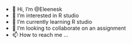 - 👋 Hi, I’m @Eleenesk
- 👀 I’m interested in R studio
- 🌱 I’m currently learning R studio 
- 💞️ I’m looking to collaborate on an assignment
- 📫 How to reach me ...

<!---
Eleenesk/Eleenesk is a ✨ special ✨ repository because its `README.md` (this file) appears on your GitHub profile.
You can click the Preview link to take a look at your changes.
--->
